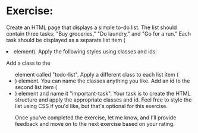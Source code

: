 # Exercise:
Create an HTML page that displays a simple to-do list. The list should contain three tasks: "Buy groceries," "Do laundry," and "Go for a run." Each task should be displayed as a separate list item (<li> element). Apply the following styles using classes and ids:

Add a class to the <ul> element called "todo-list".
Apply a different class to each list item (<li>) element. You can name the classes anything you like.
Add an id to the second list item (<li>) element and name it "important-task".
Your task is to create the HTML structure and apply the appropriate classes and id. Feel free to style the list using CSS if you'd like, but that's optional for this exercise.

Once you've completed the exercise, let me know, and I'll provide feedback and move on to the next exercise based on your rating.




